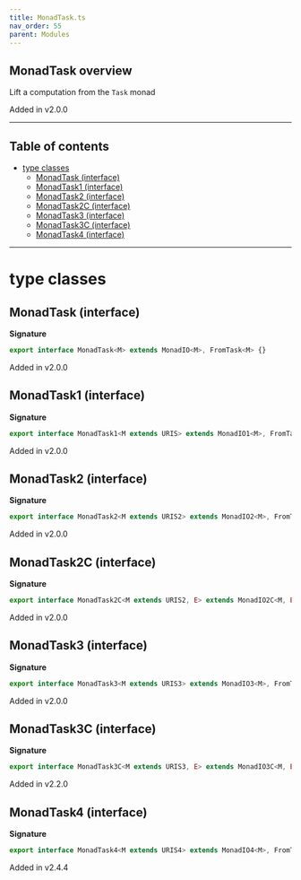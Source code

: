 ```yaml
---
title: MonadTask.ts
nav_order: 55
parent: Modules
---
```


## MonadTask overview

Lift a computation from the `Task` monad

Added in v2.0.0

---

<h2 class="text-delta">Table of contents</h2>

- [type classes](#type-classes)
  - [MonadTask (interface)](#monadtask-interface)
  - [MonadTask1 (interface)](#monadtask1-interface)
  - [MonadTask2 (interface)](#monadtask2-interface)
  - [MonadTask2C (interface)](#monadtask2c-interface)
  - [MonadTask3 (interface)](#monadtask3-interface)
  - [MonadTask3C (interface)](#monadtask3c-interface)
  - [MonadTask4 (interface)](#monadtask4-interface)

---

# type classes

## MonadTask (interface)

**Signature**

```ts
export interface MonadTask<M> extends MonadIO<M>, FromTask<M> {}
```

Added in v2.0.0

## MonadTask1 (interface)

**Signature**

```ts
export interface MonadTask1<M extends URIS> extends MonadIO1<M>, FromTask1<M> {}
```

Added in v2.0.0

## MonadTask2 (interface)

**Signature**

```ts
export interface MonadTask2<M extends URIS2> extends MonadIO2<M>, FromTask2<M> {}
```

Added in v2.0.0

## MonadTask2C (interface)

**Signature**

```ts
export interface MonadTask2C<M extends URIS2, E> extends MonadIO2C<M, E>, FromTask2C<M, E> {}
```

Added in v2.0.0

## MonadTask3 (interface)

**Signature**

```ts
export interface MonadTask3<M extends URIS3> extends MonadIO3<M>, FromTask3<M> {}
```

Added in v2.0.0

## MonadTask3C (interface)

**Signature**

```ts
export interface MonadTask3C<M extends URIS3, E> extends MonadIO3C<M, E>, FromTask3C<M, E> {}
```

Added in v2.2.0

## MonadTask4 (interface)

**Signature**

```ts
export interface MonadTask4<M extends URIS4> extends MonadIO4<M>, FromTask4<M> {}
```

Added in v2.4.4
